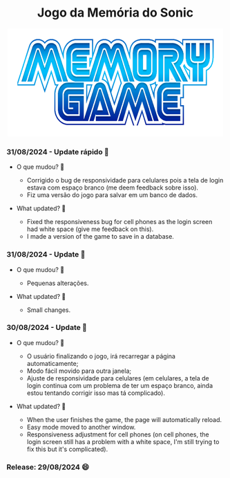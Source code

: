 <h1 align="center"> Jogo da Memória do Sonic </h1>

<p align="center"><img src="images/logo.png" alt="Image" height="250" width="500"/></p>

### 31/08/2024 - Update rápido 🔨

- O que mudou? 🤔
  - Corrigido o bug de responsividade para celulares pois a tela de login estava com espaço branco (me deem feedback sobre isso).
  - Fiz uma versão do jogo para salvar em um banco de dados.

- What updated? 🤔
  - Fixed the responsiveness bug for cell phones as the login screen had white space (give me feedback on this).
  - I made a version of the game to save in a database.

### 31/08/2024 - Update 🔨

- O que mudou? 🤔
  - Pequenas alterações.

- What updated? 🤔
  - Small changes.

### 30/08/2024 - Update 🔨

- O que mudou? 🤔
  - O usuário finalizando o jogo, irá recarregar a página automaticamente;
  - Modo fácil movido para outra janela;
  - Ajuste de responsividade para celulares (em celulares, a tela de login continua com um problema de ter um espaço branco, ainda estou tentando corrigir isso mas tá complicado).

- What updated? 🤔
  - When the user finishes the game, the page will automatically reload.
  - Easy mode moved to another window.
  - Responsiveness adjustment for cell phones (on cell phones, the login screen still has a problem with a white space, I'm still trying to fix this but it's complicated).

### Release: 29/08/2024 😄
